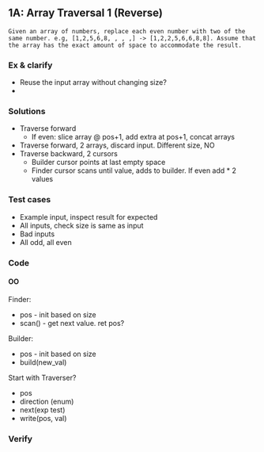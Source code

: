 ## 1A: Array Traversal 1 (Reverse)

`Given an array of numbers, replace each even number with two of the same number. e.g, [1,2,5,6,8, , , ,] -> [1,2,2,5,6,6,8,8].
Assume that the array has the exact amount of space to accommodate the result.`

### Ex & clarify
- Reuse the input array without changing size?
- 


### Solutions
- Traverse forward
  - If even:  slice array @ pos+1, add extra at pos+1, concat arrays
- Traverse forward, 2 arrays, discard input.  Different size, NO
- Traverse backward, 2 cursors
  - Builder cursor points at last empty space
  - Finder cursor scans until value, adds to builder.  If even add * 2 values

### Test cases
- Example input, inspect result for expected
- All inputs, check size is same as input
- Bad inputs
- All odd, all even

### Code
#### OO
Finder:
 - pos - init based on size
 - scan() - get next value.  ret pos?

Builder:
 - pos - init based on size
 - build(new_val)

Start with Traverser?
 - pos
 - direction (enum)
 - next(exp test)
 - write(pos, val)

### Verify

